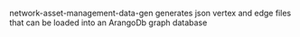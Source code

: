 network-asset-management-data-gen generates json vertex and edge files that can be loaded into an ArangoDb graph database
